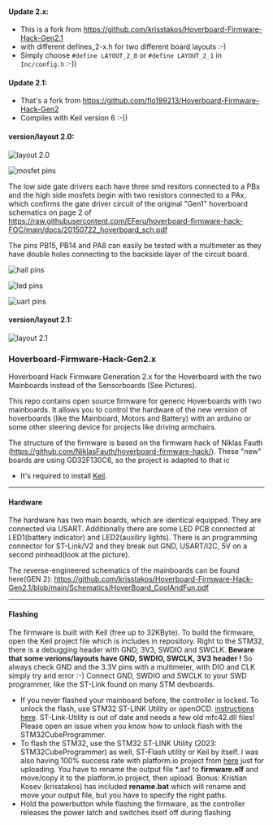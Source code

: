 #### Update 2.x:
- This is a fork from https://github.com/krisstakos/Hoverboard-Firmware-Hack-Gen2.1
- with different defines_2-x.h for two different board layouts :-) 
- Simply choose ` #define LAYOUT_2_0 ` or ` #define LAYOUT_2_1 ` in ` Inc/config.h ` :-))


#### Update 2.1:
- That's a fork from https://github.com/flo199213/Hoverboard-Firmware-Hack-Gen2
- Compiles with Keil version 6 :-))

#### version/layout 2.0:

![layout 2.0](https://raw.githubusercontent.com/RoboDurden/Hoverboard-Firmware-Hack-Gen2.x/main/Overview_2-0.jpg)

![mosfet pins](https://raw.githubusercontent.com/RoboDurden/Hoverboard-Firmware-Hack-Gen2.x/main/Schematics_2.0/hoverboard_gen2-0_mosfet_pins_gd32F130C8.jpg)

The low side gate drivers each have three smd resitors connected to a PBx and the high side mosfets begin with two resistors connected to a PAx, which confirms the gate driver circuit of the original "Gen1" hoverboard schematics on page 2 of https://raw.githubusercontent.com/EFeru/hoverboard-firmware-hack-FOC/main/docs/20150722_hoverboard_sch.pdf

The pins PB15, PB14 and PA8 can easily be tested with a multimeter as they have double holes connecting to the backside layer of the circuit board.

![hall pins](https://raw.githubusercontent.com/RoboDurden/Hoverboard-Firmware-Hack-Gen2.x/main/Schematics_2.0/hoverboard_gen2-0_hall_pins_gd32F130C8.jpg)

![led pins](https://raw.githubusercontent.com/RoboDurden/Hoverboard-Firmware-Hack-Gen2.x/main/Schematics_2.0/hoverboard_gen2-0_led_pins_gd32F130C8.jpg)

![uart pins](https://raw.githubusercontent.com/RoboDurden/Hoverboard-Firmware-Hack-Gen2.x/main/Schematics_2.0/hoverboard_gen2-0_uart_pins_gd32F130C8.jpg)


#### version/layout 2.1:
![layout 2.1](https://raw.githubusercontent.com/RoboDurden/Hoverboard-Firmware-Hack-Gen2.x/main/Overview_2-1.jpg)


### Hoverboard-Firmware-Hack-Gen2.x

Hoverboard Hack Firmware Generation 2.x for the Hoverboard with the two Mainboards instead of the Sensorboards (See Pictures).

This repo contains open source firmware for generic Hoverboards with two mainboards. It allows you to control the hardware of the new version of hoverboards (like the Mainboard, Motors and Battery) with an arduino or some other steering device for projects like driving armchairs.

The structure of the firmware is based on the firmware hack of Niklas Fauth (https://github.com/NiklasFauth/hoverboard-firmware-hack/). These "new" boards are using GD32F130C6, so the project is adapted to that ic

- It's required to install [Keil](https://www.keil.com/download/product/).

---

#### Hardware

The hardware has two main boards, which are identical equipped. They are connected via USART. Additionally there are some LED PCB connected at LED1(battery indicator) and LED2(auxiliry lights). There is an programming connector for ST-Link/V2 and they break out GND, USART/I2C, 5V on a second pinhead(look at the picture).

The reverse-engineered schematics of the mainboards can be found here(GEN 2):
https://github.com/krisstakos/Hoverboard-Firmware-Hack-Gen2.1/blob/main/Schematics/HoverBoard_CoolAndFun.pdf


---

#### Flashing
The firmware is built with Keil (free up to 32KByte). To build the firmware, open the Keil project file which is includes in repository. Right to the STM32, there is a debugging header with GND, 3V3, SWDIO and SWCLK. 
**Beware that some verions/layouts have  GND, SWDIO, SWCLK, 3V3 header !** So always check GND and the 3.3V pins with a multimeter, with DIO and CLK simply try and error :-)
Connect GND, SWDIO and SWCLK to your SWD programmer, like the ST-Link found on many STM devboards.

- If you never flashed your mainboard before, the controller is locked. To unlock the flash, use STM32 ST-LINK Utility or openOCD. [instructions here](https://github.com/EFeru/hoverboard-firmware-hack-FOC/wiki/How-to-Unlock-MCU-flash).
ST-Link-Utility is out of date and needs a few old mfc42.dll files! Please open an issue when you know how to unlock flash with the STM32CubeProgrammer.
- To flash the STM32, use the STM32 ST-LINK Utility (2023: STM32CubeProgrammer) as well, ST-Flash utility or Keil by itself. I was also having 100% success rate with platform.io project from [here](https://github.com/EFeru/hoverboard-sideboard-hack-GD) just for uploading. You have to rename the output file *.axf to **firmware.elf** and move/copy it to the platform.io project, then upload. 
Bonus: Kristian Kosev (krisstakos) has  included **rename.bat** which will rename and move your output file, but you have to specify the right paths.
- Hold the powerbutton while flashing the firmware, as the controller releases the power latch and switches itself off during flashing
